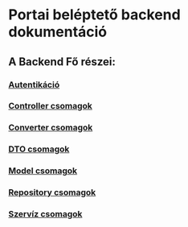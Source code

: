 # Portai beléptető backend dokumentáció

## A Backend Fő részei:

### [Autentikáció](authentication.md) <br>

### [Controller csomagok](Controllers.md) <br>

### [Converter csomagok](Converters.md) <br>

### [DTO csomagok](dto.md) <br>

### [Model csomagok](Models.md) <br>

### [Repository csomagok](Repository.md) <br>

### [Szervíz csomagok](Service.md) <br>




